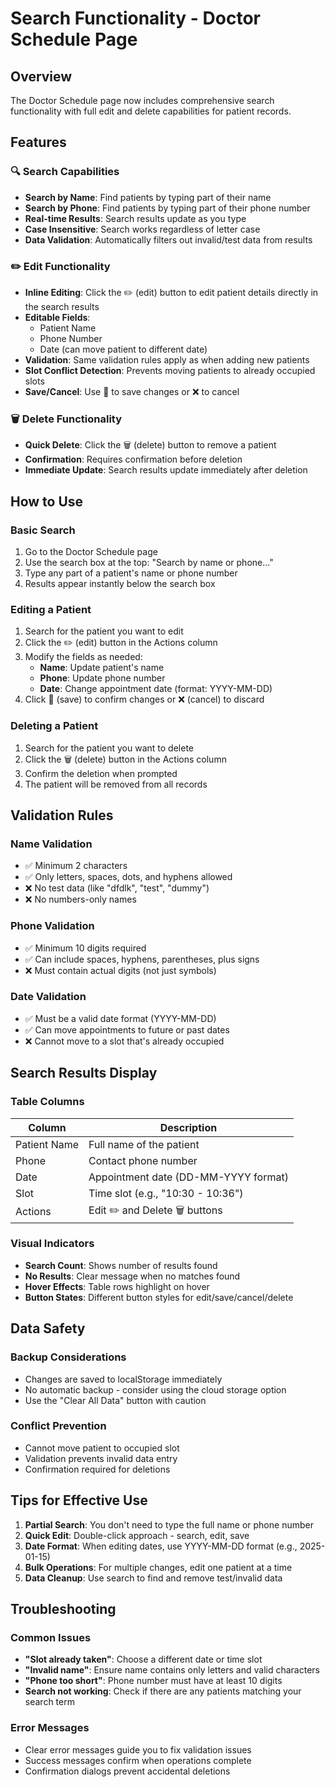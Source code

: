 # Search Functionality - Doctor Schedule Page

## Overview
The Doctor Schedule page now includes comprehensive search functionality with full edit and delete capabilities for patient records.

## Features

### 🔍 **Search Capabilities**
- **Search by Name**: Find patients by typing part of their name
- **Search by Phone**: Find patients by typing part of their phone number
- **Real-time Results**: Search results update as you type
- **Case Insensitive**: Search works regardless of letter case
- **Data Validation**: Automatically filters out invalid/test data from results

### ✏️ **Edit Functionality**
- **Inline Editing**: Click the ✏️ (edit) button to edit patient details directly in the search results
- **Editable Fields**:
  - Patient Name
  - Phone Number
  - Date (can move patient to different date)
- **Validation**: Same validation rules apply as when adding new patients
- **Slot Conflict Detection**: Prevents moving patients to already occupied slots
- **Save/Cancel**: Use 💾 to save changes or ❌ to cancel

### 🗑️ **Delete Functionality**
- **Quick Delete**: Click the 🗑️ (delete) button to remove a patient
- **Confirmation**: Requires confirmation before deletion
- **Immediate Update**: Search results update immediately after deletion

## How to Use

### Basic Search
1. Go to the Doctor Schedule page
2. Use the search box at the top: "Search by name or phone..."
3. Type any part of a patient's name or phone number
4. Results appear instantly below the search box

### Editing a Patient
1. Search for the patient you want to edit
2. Click the ✏️ (edit) button in the Actions column
3. Modify the fields as needed:
   - **Name**: Update patient's name
   - **Phone**: Update phone number
   - **Date**: Change appointment date (format: YYYY-MM-DD)
4. Click 💾 (save) to confirm changes or ❌ (cancel) to discard

### Deleting a Patient
1. Search for the patient you want to delete
2. Click the 🗑️ (delete) button in the Actions column
3. Confirm the deletion when prompted
4. The patient will be removed from all records

## Validation Rules

### Name Validation
- ✅ Minimum 2 characters
- ✅ Only letters, spaces, dots, and hyphens allowed
- ❌ No test data (like "dfdlk", "test", "dummy")
- ❌ No numbers-only names

### Phone Validation
- ✅ Minimum 10 digits required
- ✅ Can include spaces, hyphens, parentheses, plus signs
- ❌ Must contain actual digits (not just symbols)

### Date Validation
- ✅ Must be a valid date format (YYYY-MM-DD)
- ✅ Can move appointments to future or past dates
- ❌ Cannot move to a slot that's already occupied

## Search Results Display

### Table Columns
| Column | Description |
|--------|-------------|
| Patient Name | Full name of the patient |
| Phone | Contact phone number |
| Date | Appointment date (DD-MM-YYYY format) |
| Slot | Time slot (e.g., "10:30 - 10:36") |
| Actions | Edit ✏️ and Delete 🗑️ buttons |

### Visual Indicators
- **Search Count**: Shows number of results found
- **No Results**: Clear message when no matches found
- **Hover Effects**: Table rows highlight on hover
- **Button States**: Different button styles for edit/save/cancel/delete

## Data Safety

### Backup Considerations
- Changes are saved to localStorage immediately
- No automatic backup - consider using the cloud storage option
- Use the "Clear All Data" button with caution

### Conflict Prevention
- Cannot move patient to occupied slot
- Validation prevents invalid data entry
- Confirmation required for deletions

## Tips for Effective Use

1. **Partial Search**: You don't need to type the full name or phone number
2. **Quick Edit**: Double-click approach - search, edit, save
3. **Date Format**: When editing dates, use YYYY-MM-DD format (e.g., 2025-01-15)
4. **Bulk Operations**: For multiple changes, edit one patient at a time
5. **Data Cleanup**: Use search to find and remove test/invalid data

## Troubleshooting

### Common Issues
- **"Slot already taken"**: Choose a different date or time slot
- **"Invalid name"**: Ensure name contains only letters and valid characters
- **"Phone too short"**: Phone number must have at least 10 digits
- **Search not working**: Check if there are any patients matching your search term

### Error Messages
- Clear error messages guide you to fix validation issues
- Success messages confirm when operations complete
- Confirmation dialogs prevent accidental deletions
